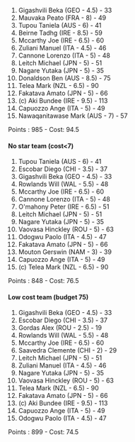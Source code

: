 1.  Gigashvili Beka (GEO - 4.5) - 33
2.  Mauvaka Peato (FRA - 8) - 49
3.  Tupou Taniela (AUS - 6) - 41
4.  Beirne Tadhg (IRE - 8.5) - 59
5.  Mccarthy Joe (IRE - 6.5) - 60
6.  Zuliani Manuel (ITA - 4.5) - 46
7.  Cannone Lorenzo (ITA - 5) - 48
8.  Leitch Michael (JPN - 5) - 51
9.  Nagare Yutaka (JPN - 5) - 35
10. Donaldson Ben (AUS - 8.5) - 75
11. Telea Mark (NZL - 6.5) - 90
12. Fakatava Amato (JPN - 5) - 66
13. (c) Aki Bundee (IRE - 9.5) - 113
14. Capuozzo Ange (ITA - 5) - 49
15. Nawaqanitawase Mark (AUS - 7) - 57

Points : 985 - Cost: 94.5

#### No star team (cost<7)

1.  Tupou Taniela (AUS - 6) - 41
2.  Escobar Diego (CHI - 3.5) - 37
3.  Gigashvili Beka (GEO - 4.5) - 33
4.  Rowlands Will (WAL - 5.5) - 48
5.  Mccarthy Joe (IRE - 6.5) - 60
6.  Cannone Lorenzo (ITA - 5) - 48
7.  O'mahony Peter (IRE - 6.5) - 51
8.  Leitch Michael (JPN - 5) - 51
9.  Nagare Yutaka (JPN - 5) - 35
10. Vaovasa Hinckley (ROU - 5) - 63
11. Odogwu Paolo (ITA - 4.5) - 47
12. Fakatava Amato (JPN - 5) - 66
13. Mouton Gerswin (NAM - 3) - 39
14. Capuozzo Ange (ITA - 5) - 49
15. (c) Telea Mark (NZL - 6.5) - 90

Points : 848 - Cost: 76.5

#### Low cost team (budget 75)

1.  Gigashvili Beka (GEO - 4.5) - 33
2.  Escobar Diego (CHI - 3.5) - 37
3.  Gordas Alex (ROU - 2.5) - 19
4.  Rowlands Will (WAL - 5.5) - 48
5.  Mccarthy Joe (IRE - 6.5) - 60
6.  Saavedra Clemente (CHI - 2) - 29
7.  Leitch Michael (JPN - 5) - 51
8.  Zuliani Manuel (ITA - 4.5) - 46
9.  Nagare Yutaka (JPN - 5) - 35
10. Vaovasa Hinckley (ROU - 5) - 63
11. Telea Mark (NZL - 6.5) - 90
12. Fakatava Amato (JPN - 5) - 66
13. (c) Aki Bundee (IRE - 9.5) - 113
14. Capuozzo Ange (ITA - 5) - 49
15. Odogwu Paolo (ITA - 4.5) - 47

Points : 899 - Cost: 74.5
